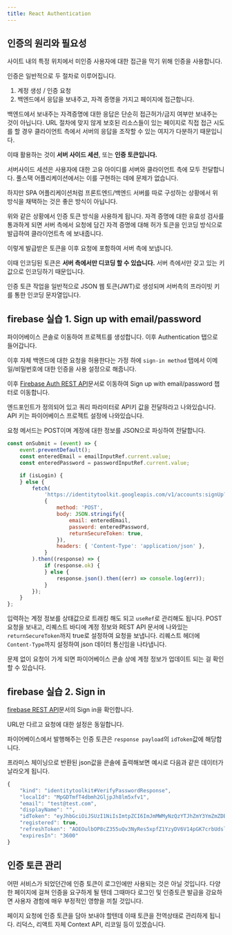 ```yaml
---
title: React Authentication
---
```


## 인증의 원리와 필요성

사이트 내의 특정 위치에서 미인증 사용자에 대한 접근을 막기 위해 인증을 사용합니다.

인증은 일반적으로 두 절차로 이루어집니다.

1. 계정 생성 / 인증 요청
2. 백엔드에서 응답을 보내주고, 자격 증명을 가지고 페이지에 접근합니다.

백엔드에서 보내주는 자격증명에 대한 응답은 단순히 접근허가/금지 여부만 보내주는 것이 아닙니다. URL 절차에 맞지 않게 보호된 리소스들이 있는 페이지로 직접 접근 시도를 할 경우 클라이언트 측에서 서버의 응답을 조작할 수 있는 여지가 다분하기 때문입니다.

이때 활용하는 것이 **서버 사이드 세션**, 또는 **인증 토큰입니다.**

서버사이드 세션은 사용자에 대한 고유 아이디를 서버와 클라이언트 측에 모두 전달합니다. 풀스택 어플리케이션에서는 이를 구현하는 데에 문제가 없습니다.

하지만 SPA 어플리케이션처럼 프론트엔드/백엔드 서버를 따로 구성하는 상황에서 위 방식을 채택하는 것은 좋은 방식이 아닙니다.

위와 같은 상황에서 인증 토큰 방식을 사용하게 됩니다. 자격 증명에 대한 유효성 검사를 통과하게 되면 서버 측에서 요청에 담긴 자격 증명에 대해 허가 토큰을 인코딩 방식으로 발급하여 클라이언트측 에 보내줍니다.

이렇게 발급받은 토큰을 이후 요청에 포함하여 서버 측에 보냅니다.

이때 인코딩된 토큰은 **서버 측에서만 디코딩 할 수 있습니다.** 서버 측에서만 갖고 있는 키값으로 인코딩하기 때문입니다.

인증 토큰 작업을 일반적으로 JSON 웹 토큰(JWT)로 생성되며 서버측의 프라이빗 키를 통한 인코딩 문자열입니다.

## firebase 실습 1. Sign up with email/password

파이어베이스 콘솔로 이동하여 프로젝트를 생성합니다. 이후 Authentication 탭으로 들어갑니다.

이후 자체 백엔드에 대한 요청을 허용한다는 가정 하에 `sign-in method` 탭에서 이메일/비밀번호에 대한 인증을 사용 설정으로 해줍니다.

이후 [Firebase Auth REST API](https://firebase.google.com/docs/reference/rest/auth#section-create-email-password)문서로 이동하여 Sign up with email/password 챕터로 이동합니다.

엔드포인트가 정의되어 있고 쿼리 파라미터로 API키 값을 전달하라고 나와있습니다. API 키는 파이어베이스 프로젝트 설정에 나와있습니다.

요청 메서드는 POST이며 계정에 대한 정보를 JSON으로 파싱하여 전달합니다.

```javascript
const onSubmit = (event) => {
    event.preventDefault();
    const enteredEmail = emailInputRef.current.value;
    const enteredPassword = passwordInputRef.current.value;

    if (isLogin) {
    } else {
        fetch(
            'https://identitytoolkit.googleapis.com/v1/accounts:signUp?key=API키값',
            {
                method: 'POST',
                body: JSON.stringify({
                    email: enteredEmail,
                    password: enteredPassword,
                    returnSecureToken: true,
                }),
                headers: { 'Content-Type': 'application/json' },
            }
        ).then((response) => {
            if (response.ok) {
            } else {
                response.json().then((err) => console.log(err));
            }
        });
    }
};
```

입력하는 계정 정보를 상태값으로 트래킹 해도 되고 `useRef`로 관리해도 됩니다. POST요청을 보내고, 리퀘스트 바디에 계정 정보와 REST API 문서에 나와있는 `returnSecureToken`까지 true로 설정하여 요청을 보냅니다. 리퀘스트 헤더에 `Content-Type`까지 설정하여 json 데이터 통신임을 나타냅니다.

문제 없이 요청이 가게 되면 파이어베이스 콘솔 상에 계정 정보가 업데이트 되는 걸 확인할 수 있습니다.

## firebase 실습 2. Sign in

[firebase REST API](https://firebase.google.com/docs/reference/rest/auth#section-sign-in-email-password)문서의 Sign in을 확인합니다.

URL만 다르고 요청에 대한 설정은 동일합니다.

파이어베이스에서 발행해주는 인증 토큰은 `response payload`의 `idToken`값에 해당합니다.

프라미스 체이닝으로 반환된 json값을 콘솔에 출력해보면 예시로 다음과 같은 데이터가 날라오게 됩니다.

```javascript
{
    "kind": "identitytoolkit#VerifyPasswordResponse",
    "localId": "MpGDTmfT4dbmh2GljpJh8lm5xfv1",
    "email": "test@test.com",
    "displayName": "",
    "idToken": "eyJhbGciOiJSUzI1NiIsImtpZCI6ImJmMWMyNzQzYTJhZmY3YmZmZDBmODRhODY0ZTljMjc4ZjMxYmM2NTQiLCJ0eXAiOiJKV1QifQ.eyJpc3MiOiJodHRwczovL3NlY3VyZXRva2VuLmdvb2dsZS5jb20vYXV0aC0zMTMyMCIsImF1ZCI6ImF1dGgtMzEzMjAiLCJhdXRoX3RpbWUiOjE2NTg5MDU5ODcsInVzZXJfaWQiOiJNcEdEVG1mVDRkYm1oMkdsanBKaDhsbTV4ZnYxIiwic3ViIjoiTXBHRFRtZlQ0ZGJtaDJHbGpwSmg4bG01eGZ2MSIsImlhdCI6MTY1ODkwNTk4NywiZXhwIjoxNjU4OTA5NTg3LCJlbWFpbCI6InRlc3RAdGVzdC5jb20iLCJlbWFpbF92ZXJpZmllZCI6ZmFsc2UsImZpcmViYXNlIjp7ImlkZW50aXRpZXMiOnsiZW1haWwiOlsidGVzdEB0ZXN0LmNvbSJdfSwic2lnbl9pbl9wcm92aWRlciI6InBhc3N3b3JkIn19.JFHhEiY9pkpctg3cpv-YOsnM_B1j9HJkb-V5MI9jVk_ICRNSLeHUMHyjZcVOMvVXdbrVD4PaZ0mAroGdyS6JZPerqfz19N-CrcQ3XOreIkKV7EhbaV4nkSwsZkYbZUOj349Vtf8_60400hx5ZzwFcta-3Au-oamDJmh5iLYTwpHf4UwTpvaqB1slioc91v3jkgzrc6MHqCxDEkNZFWVv89epuKIRDENhuCUOZyBBYFmbqgqSAtrpCsNxi_T3r0wTCNyDRY3lRQruJXuUDwbVxCcaxFLKF92rea5BaGd1o4aW0UUBk0VijvvMhlQnGIS6GVql7dui5DL_LJdrEItAng",
    "registered": true,
    "refreshToken": "AOEOulbOP8cZ355uQv3NyRes5xpfZ1YzyDV6V14pGK7crbUdsl8qgRluaIlLDucukmvhhmkp_S2POgf0VWiKVLOOM9IrQOU8eFWZv7y95D_j06dcO6lzpf4TNnC24v8SFPW5zYe_2trE-SF2A28TwALOUWAmUmIy-srppI-iEw--RxMqCksx-Zs-9okFVaH2kvktczguqOF3",
    "expiresIn": "3600"
}
```

## 인증 토큰 관리

어떤 서비스가 되었던간에 인증 토큰이 로그인에만 사용되는 것은 아닐 것입니다. 다양한 페이지에 걸쳐 인증을 요구하게 될 텐데 그때마다 로그인 및 인증토큰 발급을 강요하면 사용자 경험에 매우 부정적인 영향을 끼칠 것입니다.

페이지 요청에 인증 토큰을 담아 보내야 할텐데 이때 토큰을 전역상태로 관리하게 됩니다. 리덕스, 리액트 자체 Context API, 리코일 등이 있겠습니다.
